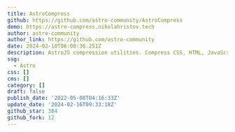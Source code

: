 ```yaml
---
title: AstroCompress
github: https://github.com/astro-community/AstroCompress
demo: https://astro-compress.nikolahristov.tech
author: astro-community
author_link: https://github.com/astro-community
date: 2024-02-18T06:08:36.251Z
description: AstroJS compression utilities. Compress CSS, HTML, JavaScript and more!
ssg:
  - Astro
css: []
cms: []
category: []
draft: false
publish_date: '2022-05-08T04:16:33Z'
update_date: '2024-02-16T09:33:18Z'
github_star: 384
github_fork: 12
---
```

